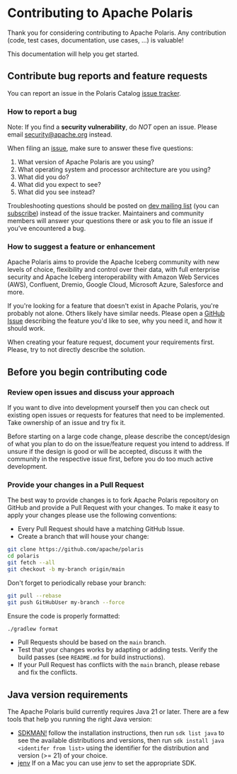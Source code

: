 <!--
  Licensed to the Apache Software Foundation (ASF) under one
  or more contributor license agreements.  See the NOTICE file
  distributed with this work for additional information
  regarding copyright ownership.  The ASF licenses this file
  to you under the Apache License, Version 2.0 (the
  "License"); you may not use this file except in compliance
  with the License.  You may obtain a copy of the License at

   http://www.apache.org/licenses/LICENSE-2.0

  Unless required by applicable law or agreed to in writing,
  software distributed under the License is distributed on an
  "AS IS" BASIS, WITHOUT WARRANTIES OR CONDITIONS OF ANY
  KIND, either express or implied.  See the License for the
  specific language governing permissions and limitations
  under the License.
-->

# Contributing to Apache Polaris

Thank you for considering contributing to Apache Polaris. Any contribution (code, test cases, documentation, use cases, ...) is valuable!

This documentation will help you get started. 

## Contribute bug reports and feature requests 

You can report an issue in the Polaris Catalog [issue tracker](https://github.com/apache/polaris/issues). 

### How to report a bug

Note: If you find a  **security vulnerability**, do _NOT_  open an issue. Please email security@apache.org instead.

When filing an [issue](https://github.com/apache/polaris/issues), make sure to answer these five questions:
1. What version of Apache Polaris are you using?
2. What operating system and processor architecture are you using?
3. What did you do?
4. What did you expect to see?
5. What did you see instead?

Troubleshooting questions should be posted on [dev mailing list](mailto:dev@polaris.apache.org) (you can [subscribe](mailto:dev-subscribe@polaris.apache.org)) instead of the issue tracker. Maintainers and community members will answer your questions there or ask you to file an issue if you’ve encountered a bug. 


### How to suggest a feature or enhancement

Apache Polaris aims to provide the Apache Iceberg community with new levels of choice, flexibility and control over their data, with full enterprise security and Apache Iceberg interoperability with Amazon Web Services (AWS), Confluent, Dremio, Google Cloud, Microsoft Azure, Salesforce and more.

If you're looking for a feature that doesn't exist in Apache Polaris, you're probably not alone. Others likely have similar needs. Please open a [GitHub Issue](https://github.com/apache/polaris/issues) describing the feature you'd like to see, why you need it, and how it should work.

When creating your feature request, document your requirements first. Please, try to not directly describe the solution.


## Before you begin contributing code 

### Review open issues and discuss your approach

If you want to dive into development yourself then you can check out existing open issues or requests for features that need to be implemented. Take ownership of an issue and try fix it. 

Before starting on a large code change, please describe the concept/design of what you plan to do on the issue/feature request you intend to address. If unsure if the design is good or will be accepted, discuss it with the community in the respective issue first, before you do too much active development. 

### Provide your changes in a Pull Request

The best way to provide changes is to fork Apache Polaris repository on GitHub and provide a Pull Request with your changes. To make it easy to apply your changes please use the following conventions:

* Every Pull Request should have a matching GitHub Issue.
* Create a branch that will house your change:

```bash
git clone https://github.com/apache/polaris
cd polaris
git fetch --all
git checkout -b my-branch origin/main
```

  Don't forget to periodically rebase your branch:

```bash
git pull --rebase
git push GitHubUser my-branch --force
```

  Ensure the code is properly formatted:

```bash
./gradlew format
```

* Pull Requests should be based on the `main` branch.
* Test that your changes works by adapting or adding tests. Verify the build passes (see `README.md` for build instructions).
* If your Pull Request has conflicts with the `main` branch, please rebase and fix the conflicts.

## Java version requirements

The Apache Polaris build currently requires Java 21 or later. There are a few tools that help you running the right Java version:

* [SDKMAN!](https://sdkman.io/) follow the installation instructions, then run `sdk list java` to see the available distributions and versions, then run `sdk install java <identifer from list>` using the identifier for the distribution and version (>= 21) of your choice.
* [jenv](https://www.jenv.be/) If on a Mac you can use jenv to set the appropriate SDK.

